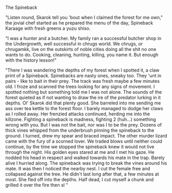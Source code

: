 The Spineback

"Listen round, Skarok tell you 'bout when I claimed the forest for me own," the jovial chef started as he prepared the menu of the day, Spineback Karaage with fresh greens  a yuzu shiso.

"I was a hunter and a butcher. My family ran a successful butcher shop in the Undergrowth, well successful in chrugs world. We chrugs, or chrugamkk, live on the outskirts of noble cities doing all the shit no one wants to do. Cooking, cleaning, hunting, killing, you name it. But enough with the history lesson!"

"There I was wandering the depths of my forest when I spotted it, a claw print of a Spineback. Spinebacks are nasty ones, sneaky too. They 'unt in pairs - like to bait in their prey.  The track was fresh maybe a few minutes old. I froze and scanned the trees looking for any signs of movement. I spotted nothing but something told me I was not alone. The sounds of the forest quieted as if not wanting to draw the ire of the predator lurking in it depths. Ol' Skarok did that plenty good. She barreled into me sending me ass over tea kettle to the forest floor. I barely managed to dodge her claws as I rolled away. Her frenzied attacks continued, herding me into the killzone. Fighting a spineback is madness, fighting 2 (huh...) something wrong with you. But I was not the bait, nor was I to be the prey. Dozens of thick vines whipped from the underbrush pinning the spineback to the ground. I turned, drew  my spear and braced impact. The other murder lizard came with the fury of a scorned lover. We traded blows until neither could continue, by the time we stopped the spineback knew it would not live through the night. His golden eyes stared at me and I met his gaze. He nodded his head in respect and walked towards his mate in the trap. Barely alive I hurried along. The spineback was trying to break the vines around his mate. It was then I noticed the nearby nest. I cut the female free and collapsed against the tree. He didn't last long after that, a few minutes at most. She fled off into the depths. Half dead, I cut myself a chunk and grilled it over the fire then sl "
